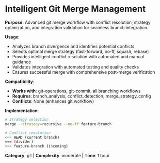 # Intelligent Git Merge Management

**Purpose**: Advanced git merge workflow with conflict resolution, strategy optimization, and integration validation for seamless branch integration.

**Usage**: 
- Analyzes branch divergence and identifies potential conflicts
- Selects optimal merge strategy (fast-forward, no-ff, squash, rebase)
- Provides intelligent conflict resolution with automated and manual guidance
- Validates integration with automated testing and quality checks
- Ensures successful merge with comprehensive post-merge verification

**Compatibility**: 
- **Works with**: git-operations, git-commit, all branching workflows
- **Requires**: branch_analysis, conflict_detection, merge_strategy_config
- **Conflicts**: None (enhances git workflow)

**Implementation**:
```bash
# Strategy selection
merge --strategy=recursive --no-ff feature-branch

# Conflict resolution
<<< HEAD (current branch)
=== (divider)
>>> feature-branch (incoming)
```

**Category**: git | **Complexity**: moderate | **Time**: 1 hour